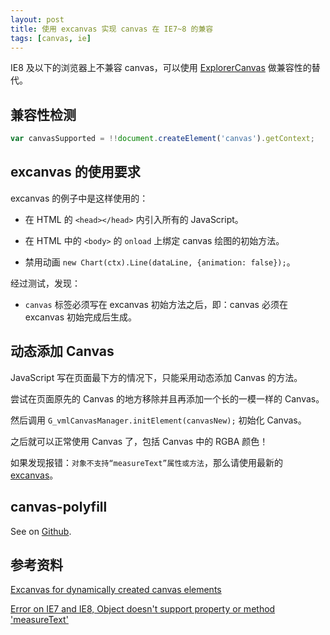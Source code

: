 ```yaml
---
layout: post
title: 使用 excanvas 实现 canvas 在 IE7~8 的兼容
tags: [canvas, ie]
---
```


IE8 及以下的浏览器上不兼容 canvas，可以使用 [ExplorerCanvas](https://code.google.com/p/explorercanvas/) 做兼容性的替代。

## 兼容性检测

```js
var canvasSupported = !!document.createElement('canvas').getContext;
```

## excanvas 的使用要求

excanvas 的例子中是这样使用的：

- 在 HTML 的 `<head></head>` 内引入所有的 JavaScript。

- 在 HTML 中的 `<body>` 的 `onload` 上绑定 canvas 绘图的初始方法。

- 禁用动画 `new Chart(ctx).Line(dataLine, {animation: false});`。

经过测试，发现：

- `canvas` 标签必须写在 excanvas 初始方法之后，即：canvas 必须在 excanvas 初始完成后生成。

## 动态添加 Canvas

JavaScript 写在页面最下方的情况下，只能采用动态添加 Canvas 的方法。

尝试在页面原先的 Canvas 的地方移除并且再添加一个长的一模一样的 Canvas。

然后调用 `G_vmlCanvasManager.initElement(canvasNew);` 初始化 Canvas。

之后就可以正常使用 Canvas 了，包括 Canvas 中的 RGBA 颜色！

如果发现报错：`对象不支持“measureText”属性或方法`，那么请使用最新的 [excanvas](http://explorercanvas.googlecode.com/svn/trunk/excanvas.js)。

## canvas-polyfill

See on [Github](https://vivaxy.github.io/samples/javascript/canvas-polyfill/).

## 参考资料

[Excanvas for dynamically created canvas elements](http://stackoverflow.com/questions/1635419/excanvas-for-dynamically-created-canvas-elements)

[Error on IE7 and IE8, Object doesn't support property or method 'measureText'](https://github.com/nnnick/Chart.js/issues/477)

